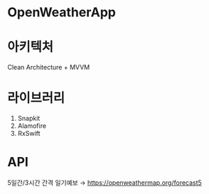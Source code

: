 # OpenWeatherApp

# 아키텍처
Clean Architecture + MVVM

# 라이브러리
1. Snapkit 
2. Alamofire
3. RxSwift

# API
5일간/3시간 간격 일기예보 → https://openweathermap.org/forecast5
